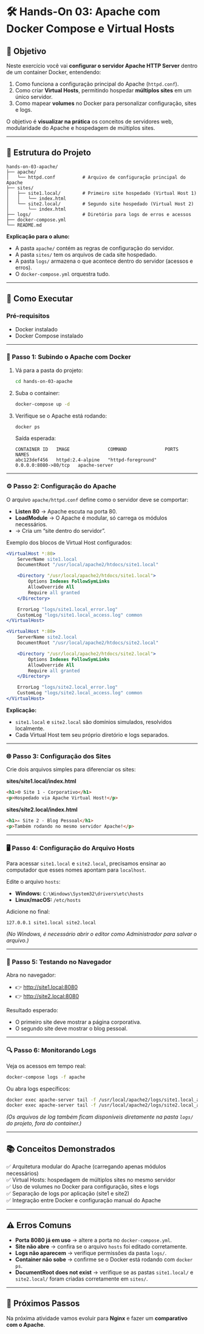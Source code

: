 # 🛠️ Hands-On 03: Apache com Docker Compose e Virtual Hosts

## 🎯 Objetivo

Neste exercício você vai **configurar o servidor Apache HTTP Server** dentro de um container Docker, entendendo:

1. Como funciona a configuração principal do Apache (`httpd.conf`).
2. Como criar **Virtual Hosts**, permitindo hospedar **múltiplos sites** em um único servidor.
3. Como mapear **volumes** no Docker para personalizar configuração, sites e logs.

O objetivo é **visualizar na prática** os conceitos de servidores web, modularidade do Apache e hospedagem de múltiplos sites.

---

## 📂 Estrutura do Projeto

```
hands-on-03-apache/
├── apache/
│   └── httpd.conf          # Arquivo de configuração principal do Apache
├── sites/
│   ├── site1.local/        # Primeiro site hospedado (Virtual Host 1)
│   │   └── index.html
│   └── site2.local/        # Segundo site hospedado (Virtual Host 2)
│       └── index.html
├── logs/                   # Diretório para logs de erros e acessos
├── docker-compose.yml
└── README.md
```

**Explicação para o aluno:**  
- A pasta `apache/` contém as regras de configuração do servidor.  
- A pasta `sites/` tem os arquivos de cada site hospedado.  
- A pasta `logs/` armazena o que acontece dentro do servidor (acessos e erros).  
- O `docker-compose.yml` orquestra tudo.  

---

## 🚀 Como Executar

### Pré-requisitos

- Docker instalado  
- Docker Compose instalado  

---

### 🔧 Passo 1: Subindo o Apache com Docker

1. Vá para a pasta do projeto:

   ```bash
   cd hands-on-03-apache
   ```

2. Suba o container:

   ```bash
   docker-compose up -d
   ```

3. Verifique se o Apache está rodando:

   ```bash
   docker ps
   ```

   Saída esperada:

   ```
   CONTAINER ID   IMAGE              COMMAND              PORTS                  NAMES
   abc123def456   httpd:2.4-alpine   "httpd-foreground"   0.0.0.0:8080->80/tcp   apache-server
   ```

---

### ⚙️ Passo 2: Configuração do Apache

O arquivo `apache/httpd.conf` define como o servidor deve se comportar:

- **Listen 80** → Apache escuta na porta 80.  
- **LoadModule** → O Apache é modular, só carrega os módulos necessários.  
- **<VirtualHost>** → Cria um “site dentro do servidor”.  

Exemplo dos blocos de Virtual Host configurados:

```apache
<VirtualHost *:80>
    ServerName site1.local
    DocumentRoot "/usr/local/apache2/htdocs/site1.local"

    <Directory "/usr/local/apache2/htdocs/site1.local">
        Options Indexes FollowSymLinks
        AllowOverride All
        Require all granted
    </Directory>

    ErrorLog "logs/site1.local_error.log"
    CustomLog "logs/site1.local_access.log" common
</VirtualHost>

<VirtualHost *:80>
    ServerName site2.local
    DocumentRoot "/usr/local/apache2/htdocs/site2.local"

    <Directory "/usr/local/apache2/htdocs/site2.local">
        Options Indexes FollowSymLinks
        AllowOverride All
        Require all granted
    </Directory>

    ErrorLog "logs/site2.local_error.log"
    CustomLog "logs/site2.local_access.log" common
</VirtualHost>
```

**Explicação:**  
- `site1.local` e `site2.local` são domínios simulados, resolvidos localmente.  
- Cada Virtual Host tem seu próprio diretório e logs separados.  

---

### 🌐 Passo 3: Configuração dos Sites

Crie dois arquivos simples para diferenciar os sites:  

**sites/site1.local/index.html**
```html
<h1>🌐 Site 1 - Corporativo</h1>
<p>Hospedado via Apache Virtual Host!</p>
```

**sites/site2.local/index.html**
```html
<h1>✍️ Site 2 - Blog Pessoal</h1>
<p>Também rodando no mesmo servidor Apache!</p>
```

---

### 🖥️ Passo 4: Configuração do Arquivo Hosts

Para acessar `site1.local` e `site2.local`, precisamos ensinar ao computador que esses nomes apontam para `localhost`.  

Edite o arquivo `hosts`:  

- **Windows:** `C:\Windows\System32\drivers\etc\hosts`  
- **Linux/macOS:** `/etc/hosts`  

Adicione no final:  

```
127.0.0.1 site1.local site2.local
```

*(No Windows, é necessário abrir o editor como Administrador para salvar o arquivo.)*

---

### 🚀 Passo 5: Testando no Navegador

Abra no navegador:  

- 👉 http://site1.local:8080  
- 👉 http://site2.local:8080  

Resultado esperado:  
- O primeiro site deve mostrar a página corporativa.  
- O segundo site deve mostrar o blog pessoal.  

---

### 🔍 Passo 6: Monitorando Logs

Veja os acessos em tempo real:  

```bash
docker-compose logs -f apache
```

Ou abra logs específicos:  

```bash
docker exec apache-server tail -f /usr/local/apache2/logs/site1.local_access.log
docker exec apache-server tail -f /usr/local/apache2/logs/site2.local_access.log
```

*(Os arquivos de log também ficam disponíveis diretamente na pasta `logs/` do projeto, fora do container.)*

---

## 📚 Conceitos Demonstrados

✅ Arquitetura modular do Apache (carregando apenas módulos necessários)  
✅ Virtual Hosts: hospedagem de múltiplos sites no mesmo servidor  
✅ Uso de volumes no Docker para configuração, sites e logs  
✅ Separação de logs por aplicação (site1 e site2)  
✅ Integração entre Docker e configuração manual do Apache  

---

## ⚠️ Erros Comuns

- **Porta 8080 já em uso** → altere a porta no `docker-compose.yml`.  
- **Site não abre** → confira se o arquivo `hosts` foi editado corretamente.  
- **Logs não aparecem** → verifique permissões da pasta `logs/`.  
- **Container não sobe** → confirme se o Docker está rodando com `docker ps`.  
- **DocumentRoot does not exist** → verifique se as pastas `site1.local/` e `site2.local/` foram criadas corretamente em `sites/`.  

---

## 🔮 Próximos Passos

Na próxima atividade vamos evoluir para **Nginx** e fazer um **comparativo com o Apache**.
